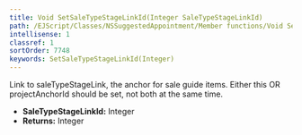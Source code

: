 ```yaml
---
title: Void SetSaleTypeStageLinkId(Integer SaleTypeStageLinkId)
path: /EJScript/Classes/NSSuggestedAppointment/Member functions/Void SetSaleTypeStageLinkId(Integer p_0)
intellisense: 1
classref: 1
sortOrder: 7748
keywords: SetSaleTypeStageLinkId(Integer)
---
```



Link to saleTypeStageLink, the anchor for sale guide items. Either this OR projectAnchorId should be set, not both at the same time.



* **SaleTypeStageLinkId:** Integer
* **Returns:** Integer


